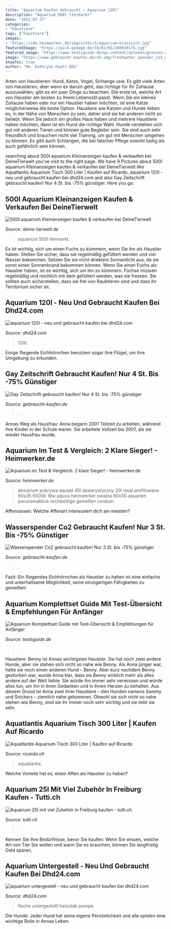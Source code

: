 ```yaml
---
title: "Aquarium Kaufen Gebraucht ~ Aquarium 120l"
description: "Aquarium 500l tiermarkt"
date: "2022-07-27"
categories:
- "haustiere"
tags: ["haustiere"]
images:
- "https://cdn.heimwerker.de/img/sites/3/aquarium-klassisch.jpg"
featuredImage: "https://pic4.qimage.de/74/01/01/200010174.jpg"
featured_image: "https://www.testsguide.de/wp-content/uploads/grosses-aquarium-100l-768x1024.jpg"
image: "https://www.gebraucht-kaufen.de/sh-img/freshwater_spender_co2_wasserspender%2Bco2.jpg"
ShowToc: true
author: "Ms. Kathryne Hyatt DDS"
---
```



Arten von Haustieren: Hund, Katze, Vogel, Schlange usw.
Es gibt viele Arten von Haustieren, aber wenn es darum geht, das richtige für Ihr Zuhause auszuwählen, gibt es ein paar Dinge zu beachten. Die erste ist, welche Art von Haustier am besten zu Ihrem Lebensstil passt. Wenn Sie ein kleines Zuhause haben oder nur ein Haustier haben möchten, ist eine Katze möglicherweise die beste Option. Haustiere wie Katzen und Hunde lieben es, in der Nähe von Menschen zu sein, daher sind sie bei anderen nicht so beliebt. Wenn Sie jedoch ein großes Haus haben und mehrere Haustiere haben möchten, dann ist ein Hund die richtige Wahl. Hunde verstehen sich gut mit anderen Tieren und können gute Begleiter sein. Sie sind auch sehr freundlich und brauchen nicht viel Training, um gut mit Menschen umgehen zu können. Es gibt auch Schlangen, die bei falscher Pflege sowohl lustig als auch gefährlich sein können.

	

		
searching about 500l aquarium Kleinanzeigen kaufen &amp; verkaufen bei DeineTierwelt you've visit to the right page. We have 9 Pictures about 500l aquarium Kleinanzeigen kaufen &amp; verkaufen bei DeineTierwelt like Aquatlantis Aquarium Tisch 300 Liter | Kaufen auf Ricardo, aquarium 120l - neu und gebraucht kaufen bei dhd24.com and also Gay Zeitschrift gebraucht kaufen! Nur 4 St. bis -75% günstiger. Here you go:
		
    
## 500l Aquarium Kleinanzeigen Kaufen &amp; Verkaufen Bei DeineTierwelt

<img loading=lazy src="https://pic4.qimage.de/74/01/01/200010174.jpg" onerror="this.onerror=null;this.src='https://tse4.mm.bing.net/th?id=OIP.7r-2N33bd_gaOOk-GB1irQC7FN&amp;pid=15.1';" alt="500l aquarium Kleinanzeigen kaufen &amp; verkaufen bei DeineTierwelt">

_Source: deine-tierwelt.de_

>aquarium 500l tiermarkt. 

	

Es ist wichtig, sich um einen Fuchs zu kümmern, wenn Sie ihn als Haustier haben. Stellen Sie sicher, dass sie regelmäßig gefüttert werden und viel Wasser bekommen. Setzen Sie sie nicht direktem Sonnenlicht aus, da sie sonst einen Sonnenbrand bekommen können.
Wenn Sie einen Fuchs als Haustier haben, ist es wichtig, sich um ihn zu kümmern. Füchse müssen regelmäßig und reichlich mit dem gefüttert werden, was sie fressen. Sie sollten auch sicherstellen, dass sie frei von Raubtieren sind und dass ihr Territorium sicher ist.

    
## Aquarium 120l - Neu Und Gebraucht Kaufen Bei Dhd24.com

<img loading=lazy src="https://bild8.qimage.de/aquarium-ca-00-foto-bild-119798748.jpg" onerror="this.onerror=null;this.src='https://tse2.mm.bing.net/th?id=OIP.a5BxN1HS7IlDA-S5fvIzAgHaE8&amp;pid=15.1';" alt="aquarium 120l - neu und gebraucht kaufen bei dhd24.com">

_Source: dhd24.com_

>120l. 

	

Einige fliegende Eichhörnchen benutzen sogar ihre Flügel, um ihre Umgebung zu erkunden.

    
## Gay Zeitschrift Gebraucht Kaufen! Nur 4 St. Bis -75% Günstiger

<img loading=lazy src="https://i.ebayimg.com/00/s/MTYwMFgxMTIw/z/ob0AAOSwkwZhG7Q4/$_1.JPG" onerror="this.onerror=null;this.src='https://tse2.mm.bing.net/th?id=OIP.w-f7s5bS0kZBaEUJUagChgAAAA&amp;pid=15.1';" alt="Gay Zeitschrift gebraucht kaufen! Nur 4 St. bis -75% günstiger">

_Source: gebraucht-kaufen.de_

>. 

	

Annas Weg als Hausfrau: Anna begann 2001 Teilzeit zu arbeiten, während ihre Kinder in der Schule waren. Sie arbeitete Vollzeit bis 2007, als sie wieder Hausfrau wurde.

    
## Aquarium Im Test &amp; Vergleich: 2 Klare Sieger! - Heimwerker.de

<img loading=lazy src="https://cdn.heimwerker.de/img/sites/3/aquarium-klassisch.jpg" onerror="this.onerror=null;this.src='https://tse3.mm.bing.net/th?id=OIP.KMM2lVkl03VlEOyCr21rlAHaHa&amp;pid=15.1';" alt="Aquarium im Test &amp; Vergleich: 2 klare Sieger! - heimwerker.de">

_Source: heimwerker.de_

>akwarium pokrywa aquael 45l akwarystyczny 20l owal profilowana 80x35 6500k 16w aquos heimwerker owalna 60x30 aquarien panoramablick rechteckige genießen rundum. 

	

Affenrassen: Welche Affenart interessiert dich am meisten?

    
## Wasserspender Co2 Gebraucht Kaufen! Nur 3 St. Bis -75% Günstiger

<img loading=lazy src="https://www.gebraucht-kaufen.de/sh-img/freshwater_spender_co2_wasserspender%2Bco2.jpg" onerror="this.onerror=null;this.src='https://tse1.mm.bing.net/th?id=OIP._L7vduuHED2kNEetm0jXFgHaLH&amp;pid=15.1';" alt="Wasserspender Co2 gebraucht kaufen! Nur 3 St. bis -75% günstiger">

_Source: gebraucht-kaufen.de_

>. 

	

Fazit: Ein fliegendes Eichhörnchen als Haustier zu halten ist eine einfache und unterhaltsame Möglichkeit, seine einzigartigen Fähigkeiten zu genießen!

    
## Aquarium Komplettset Guide Mit Test-Übersicht &amp; Empfehlungen Für Anfänger

<img loading=lazy src="https://www.testsguide.de/wp-content/uploads/grosses-aquarium-100l-768x1024.jpg" onerror="this.onerror=null;this.src='https://tse3.mm.bing.net/th?id=OIP.akUaN6lRZt-hxudnZvNv4gHaJ4&amp;pid=15.1';" alt="Aquarium Komplettset Guide mit Test-Übersicht &amp; Empfehlungen für Anfänger">

_Source: testsguide.de_

>. 

	

Haustiere: Benny ist Annas wichtigstes Haustier. Sie hat noch zwei andere Hunde, aber sie stehen sich nicht so nahe wie Benny.
Als Anna jünger war, hatte sie noch einen anderen Hund – Benny. Aber kurz nachdem Benny gestorben war, wurde Anna klar, dass sie Benny wirklich mehr als alles andere auf der Welt liebte. Sie würde ihn immer sehr vermissen und würde alles tun, um ihn in ihren Gedanken und in ihrem Herzen zu behalten. Aus diesem Grund ist Anna zwei ihrer Haustiere – den Hunden namens Sammy und Snickers – ziemlich nahe gekommen. Obwohl sie sich nicht so nahe stehen wie Benny, sind sie ihr immer noch sehr wichtig und sie liebt sie sehr.

    
## Aquatlantis Aquarium Tisch 300 Liter | Kaufen Auf Ricardo

<img loading=lazy src="https://img.ricardostatic.ch/t_1000x750/pl/1097089276/10/1/aquatlantis-aquarium-tisch-300-liter.jpg" onerror="this.onerror=null;this.src='https://tse1.mm.bing.net/th?id=OIP.RSuC-KePC_WZ8Vq7R_TcMwHaEo&amp;pid=15.1';" alt="Aquatlantis Aquarium Tisch 300 Liter | Kaufen auf Ricardo">

_Source: ricardo.ch_

>aquatlantis. 

	

Welche Vorteile hat es, einen Affen als Haustier zu haben?

    
## Aquarium 25l Mit Viel Zubehör In Freiburg Kaufen - Tutti.ch

<img loading=lazy src="https://c.tutti.ch/big/8897945417.jpg" onerror="this.onerror=null;this.src='https://tse2.mm.bing.net/th?id=OIP.mrdY6gR2N0LyXEGNYfRiiQHaFj&amp;pid=15.1';" alt="Aquarium 25l mit viel Zubehör in Freiburg kaufen - tutti.ch">

_Source: tutti.ch_

>. 

	

Kennen Sie Ihre Bedürfnisse, bevor Sie kaufen: Wenn Sie wissen, welche Art von Tier Sie wollen und wann Sie es brauchen, können Sie langfristig Geld sparen.

    
## Aquarium Untergestell - Neu Und Gebraucht Kaufen Bei Dhd24.com

<img loading=lazy src="http://bild3.qimage.de/aquarium-foto-bild-104766553.jpg" onerror="this.onerror=null;this.src='https://tse3.mm.bing.net/th?id=OIP.196zi1rZZFX3eEoFYKTgHwHaJ4&amp;pid=15.1';" alt="aquarium untergestell - neu und gebraucht kaufen bei dhd24.com">

_Source: dhd24.com_

>fische untergestellt heizstab pumpe. 

	

Die Hunde: Jeder Hund hat seine eigene Persönlichkeit und alle spielen eine wichtige Rolle in Annas Leben.

